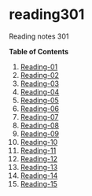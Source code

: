 # reading301
Reading notes 301  

**Table of Contents**  

1. [Reading-01](reading01.md)  
2. [Reading-02](reading02.md)   
3. [Reading-03](reading03.md) 
4. [Reading-04](reading04.md)
5. [Reading-05](reading05.md)
6. [Reading-06](reading06.md)
7. [Reading-07](reading07.md)
8. [Reading-08](reading08.md)
9. [Reading-09](reading09.md)
10. [Reading-10](reading10.md) 
11. [Reading-11](reading11.md) 
12. [Reading-12](reading12.md)  
13. [Reading-13](reading13.md)
14. [Reading-14](reading14.md)
15. [Reading-15](reading15.md)


